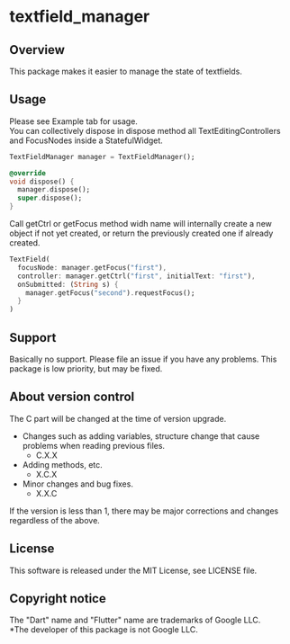 # textfield_manager

## Overview
This package makes it easier to manage the state of textfields.

## Usage
Please see Example tab for usage.  
You can collectively dispose in dispose method all TextEditingControllers and FocusNodes inside a StatefulWidget.

```dart
TextFieldManager manager = TextFieldManager();

@override
void dispose() {
  manager.dispose();
  super.dispose();
}
```

Call getCtrl or getFocus method widh name will internally create a new object if not yet created, or return the previously created one if already created.

```dart
TextField(
  focusNode: manager.getFocus("first"),
  controller: manager.getCtrl("first", initialText: "first"),
  onSubmitted: (String s) {
    manager.getFocus("second").requestFocus();
  }
)
```

## Support
Basically no support.
Please file an issue if you have any problems.
This package is low priority, but may be fixed.

## About version control
The C part will be changed at the time of version upgrade.
- Changes such as adding variables, structure change that cause problems when reading previous files.
  - C.X.X
- Adding methods, etc.
  - X.C.X
- Minor changes and bug fixes.
  - X.X.C

If the version is less than 1, there may be major corrections and changes regardless of the above.

## License
This software is released under the MIT License, see LICENSE file.

## Copyright notice
The "Dart" name and "Flutter" name are trademarks of Google LLC.  
*The developer of this package is not Google LLC.